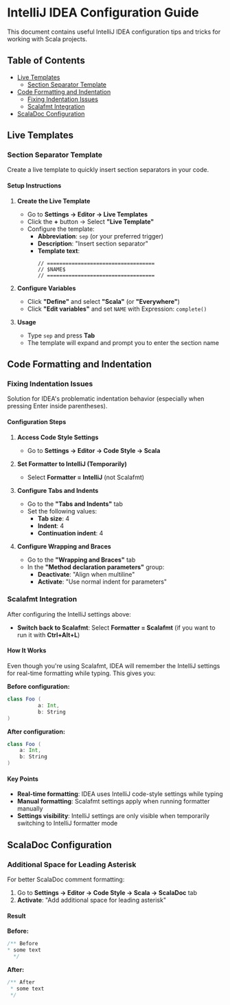 # IntelliJ IDEA Configuration Guide

This document contains useful IntelliJ IDEA configuration tips and tricks for working with Scala projects.

## Table of Contents

- [Live Templates](#live-templates)
  - [Section Separator Template](#section-separator-template)
- [Code Formatting and Indentation](#code-formatting-and-indentation)
  - [Fixing Indentation Issues](#fixing-indentation-issues)
  - [Scalafmt Integration](#scalafmt-integration)
- [ScalaDoc Configuration](#scaladoc-configuration)

## Live Templates

### Section Separator Template

Create a live template to quickly insert section separators in your code.

#### Setup Instructions

1. **Create the Live Template**
   - Go to **Settings → Editor → Live Templates**
   - Click the **+** button → Select **"Live Template"**
   - Configure the template:
     - **Abbreviation**: `sep` (or your preferred trigger)
     - **Description**: "Insert section separator"
     - **Template text**:
       ```
       // ===================================
       // $NAME$
       // ===================================
       ```

2. **Configure Variables**
   - Click **"Define"** and select **"Scala"** (or **"Everywhere"**)
   - Click **"Edit variables"** and set `NAME` with Expression: `complete()`

3. **Usage**
   - Type `sep` and press **Tab**
   - The template will expand and prompt you to enter the section name

## Code Formatting and Indentation

### Fixing Indentation Issues

Solution for IDEA's problematic indentation behavior (especially when pressing Enter inside parentheses).

#### Configuration Steps

1. **Access Code Style Settings**
   - Go to **Settings → Editor → Code Style → Scala**

2. **Set Formatter to IntelliJ (Temporarily)**
   - Select **Formatter = IntelliJ** (not Scalafmt)

3. **Configure Tabs and Indents**
   - Go to the **"Tabs and Indents"** tab
   - Set the following values:
     - **Tab size**: 4
     - **Indent**: 4
     - **Continuation indent**: 4

4. **Configure Wrapping and Braces**
   - Go to the **"Wrapping and Braces"** tab
   - In the **"Method declaration parameters"** group:
     - **Deactivate**: "Align when multiline"
     - **Activate**: "Use normal indent for parameters"

### Scalafmt Integration

After configuring the IntelliJ settings above:

- **Switch back to Scalafmt**: Select **Formatter = Scalafmt** (if you want to run it with **Ctrl+Alt+L**)

#### How It Works

Even though you're using Scalafmt, IDEA will remember the IntelliJ settings for real-time formatting while typing. This gives you:

**Before configuration:**
```scala
class Foo (
          a: Int,
          b: String
)
```

**After configuration:**
```scala
class Foo (
    a: Int,
    b: String
)
```

#### Key Points

- **Real-time formatting**: IDEA uses IntelliJ code-style settings while typing
- **Manual formatting**: Scalafmt settings apply when running formatter manually
- **Settings visibility**: IntelliJ settings are only visible when temporarily switching to IntelliJ formatter mode

## ScalaDoc Configuration

### Additional Space for Leading Asterisk

For better ScalaDoc comment formatting:

1. Go to **Settings → Editor → Code Style → Scala → ScalaDoc** tab
2. **Activate**: "Add additional space for leading asterisk"

#### Result

**Before:**
```scala
/** Before
* some text
  */
```

**After:**
```scala
/** After
 * some text
 */
```

